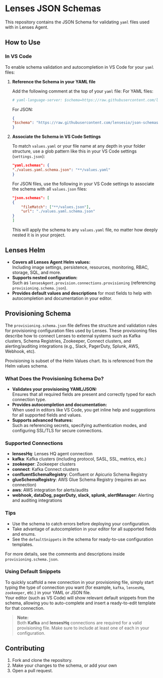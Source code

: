 # Lenses JSON Schemas

This repository contains the JSON Schema for validating `yaml` files used with in Lenses Agent.

## How to Use

### In VS Code

To enable schema validation and autocompletion in VS Code for your `yaml` files:

1. **Reference the Schema in your YAML file**

   Add the following comment at the top of your `yaml` file:
   For YAML files:

    ```yaml
    # yaml-language-server: $schema=https://raw.githubusercontent.com/lensesio/json-schemas/refs/heads/main/agent/provisioning.schema.json
    ```

    For JSON:

    ```json
    {
    "$schema": "https://raw.githubusercontent.com/lensesio/json-schemas/refs/heads/main/agent/provisioning.schema.json"
    }
    ```

2. **Associate the Schema in VS Code Settings**

    To match `values.yaml` or your file name at any depth in your folder structure, use a glob pattern like this in your VS Code settings (`settings.json`):

    ```json
    "yaml.schemas": {
    "./values.yaml.schema.json": "**/values.yaml"
    }
    ```

    For JSON files, use the following in your VS Code settings to associate the schema with all `values.json` files:

    ```json
    "json.schemas": [
    {
        "fileMatch": ["**/values.json"],
        "url": "./values.yaml.schema.json"
    }
    ]
    ```

   This will apply the schema to any `values.yaml` file, no matter how deeply nested it is in your project.


## Lenses Helm

- **Covers all Lenses Agent Helm values:**  
  Including image settings, persistence, resources, monitoring, RBAC, storage, SQL, and more.
- **Supports nested configuration:**  
  Such as `lensesAgent.provision.connections.provisioning` (referencing `provisioning.schema.json`).
- **Provides default values and descriptions** for most fields to help with autocompletion and documentation in your editor.

## Provisioning Schema

The `provisioning.schema.json` file defines the structure and validation rules for provisioning configuration files used by Lenses. These provisioning files describe how to connect Lenses to external systems such as Kafka clusters, Schema Registries, Zookeeper, Connect clusters, and alerting/auditing integrations (e.g., Slack, PagerDuty, Splunk, AWS, Webhook, etc).

Provisioning is subset of the Helm Values chart. Its is referenced from the Helm values schema.

### What Does the Provisioning Schema Do?

- **Validates your provisioning YAML/JSON:**  
  Ensures that all required fields are present and correctly typed for each connection type.
- **Provides autocompletion and documentation:**  
  When used in editors like VS Code, you get inline help and suggestions for all supported fields and values.
- **Supports advanced features:**  
  Such as referencing secrets, specifying authentication modes, and configuring SSL/TLS for secure connections.

### Supported Connections

- **lensesHq**: Lenses HQ agent connection
- **kafka**: Kafka clusters (including protocol, SASL, SSL, metrics, etc.)
- **zookeeper**: Zookeeper clusters
- **connect**: Kafka Connect clusters
- **confluentSchemaRegistry**: Confluent or Apicurio Schema Registry
- **glueSchemaRegistry**: AWS Glue Schema Registry (requires an `aws` connection)
- **aws**: AWS integration for alerts/audits
- **webhook, dataDog, pagerDuty, slack, splunk, alertManager**: Alerting and auditing integrations

### Tips

- Use the schema to catch errors before deploying your configuration.
- Take advantage of autocompletion in your editor for all supported fields and enums.
- See the `defaultSnippets` in the schema for ready-to-use configuration templates.

For more details, see the comments and descriptions inside `provisioning.schema.json`.

### Using Default Snippets

To quickly scaffold a new connection in your provisioning file, simply start typing the type of connection you want (for example, `kafka`, `lensesHq`, `zookeeper`, etc.) in your YAML or JSON file.  
Your editor (such as VS Code) will show relevant default snippets from the schema, allowing you to auto-complete and insert a ready-to-edit template for that connection.

> **Note:**  
> Both **Kafka** and **lensesHq** connections are required for a valid provisioning file. Make sure to include at least one of each in your configuration.

## Contributing

1. Fork and clone the repository.
2. Make your changes to the schema, or add your own
3. Open a pull request.
